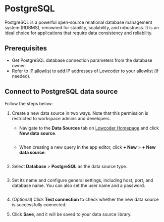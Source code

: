 # PostgreSQL

PostgreSQL is a powerful open-source relational database management system (RDBMS), renowned for stability, scalability, and robustness. It is an ideal choice for applications that require data consistency and reliability.

## Prerequisites

* Get PostgreSQL database connection parameters from the database owner.
* Refer to [IP allowlist](../configure-ip-allowlists.md) to add IP addresses of Lowcoder to your allowlist (if needed).

## Connect to PostgreSQL data source

Follow the steps below:

1. Create a new data source in two ways. Note that this permission is restricted to workspace admins and developers.
   *   Navigate to the **Data Sources** tab on [Lowcoder Homepage](https://openblocks.dev) and click **New data source**.&#x20;

       <figure><img src="../../.gitbook/assets/db-1.PNG" alt=""><figcaption></figcaption></figure>
   *   When creating a new query in the app editor, click **+ New** > **+ New data source**.&#x20;

       <figure><img src="../../.gitbook/assets/db-2.PNG" alt=""><figcaption></figcaption></figure>
2.  Select **Database** > **PostgreSQL** as the data source type.&#x20;

    <figure><img src="../../.gitbook/assets/postgresql-1.PNG" alt=""><figcaption></figcaption></figure>
3.  Set its name and configure general settings, including host, port, and database name. You can also set the user name and a password.&#x20;

    <figure><img src="../../.gitbook/assets/postgresql-2.PNG" alt=""><figcaption></figcaption></figure>
4. (Optional) Click **Test connection** to check whether the new data source is successfully connected.
5. Click **Save**, and it will be saved to your data source library.
